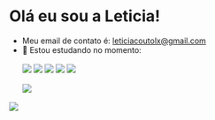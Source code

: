 # Olá eu sou a Leticia! 
-  Meu email de contato é: leticiacoutolx@gmail.com
- 🌱 Estou estudando no momento:<br><br>
![](https://img.shields.io/badge/HTML5-E34F26?style=for-the-badge&logo=html5&logoColor=white)
![](https://img.shields.io/badge/CSS3-1572B6?style=for-the-badge&logo=css3&logoColor=white)
![](https://img.shields.io/badge/JavaScript-F7DF1E?style=for-the-badge&logo=javascript&logoColor=black)
![](https://img.shields.io/badge/Adobe%20Photoshop-31A8FF?style=for-the-badge&logo=Adobe%20Photoshop&logoColor=black) 
![](https://img.shields.io/badge/Figma-F24E1E?style=for-the-badge&logo=figma&logoColor=white)<br><br>
![](https://github-readme-stats.vercel.app/api?username=LetzC&theme=midnight-purple&hide_border=false&include_all_commits=false&count_private=false)

![](https://media.tenor.com/exuPwTTU-FwAAAAC/key-click-typing.gif)

